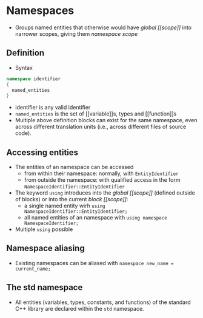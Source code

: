 # Namespaces

- Groups named entities that otherwise would have *global [[scope]]* into narrower scopes, giving them *namespace scope*

## Definition
- Syntax
```C++
namespace identifier
{
  named_entities
}
```
- identifier is any valid identifier
- `named_entities` is the set of [[variable]]s, types and [[function]]s
- Multiple above definition blocks can exist for the same namespace, even across different translation units (i.e., across different files of source code).

## Accessing entities
- The entities of an namespace can be accessed
    - from within their namespace: normally, with `EntityIdentifier`
    - from outside the namespace: with qualified access in the form `NamespaceIdentifier::EntityIdentifier`
- The keyword `using` introduces into the *global [[scope]]* (defined outside of blocks) or into the current *block [[scope]]*: 
    - a single named entity wirh `using NamespaceIdentifier::EntityIdentifier;`
    - all named entities of an namespace with `using namespace NamespaceIdentifier;`
- Multiple `using` possible

## Namespace aliasing
- Existing namespaces can be aliased with `namespace new_name = current_name;`

## The std namespace
- All entities (variables, types, constants, and functions) of the standard C++ library are declared within the `std` namespace.